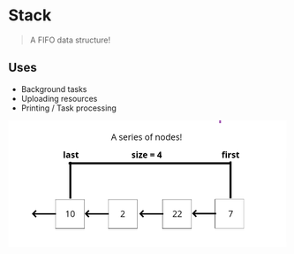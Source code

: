 # Stack

> A FIFO data structure!

## Uses

- Background tasks
- Uploading resources
- Printing / Task processing

![Diagram](https://raw.githubusercontent.com/Rohan-Shakya/coding-interview-with-javascript/main/queue/assets/Queues.png)
